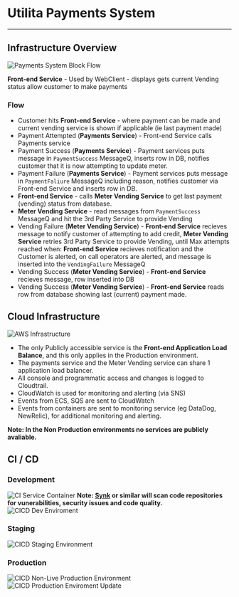# Utilita Payments System
-------------------------
  
  
## Infrastructure Overview

![Payments System Block Flow](Utilita-Block-Flow2-With-Payment-Success.svg 'Block Flow Payments System')
  

**Front-end Service** - Used by WebClient - displays gets current Vending status allow customer to make payments

### Flow
  - Customer hits **Front-end Service** - where payment can be made and current vending service is shown if applicable (ie last payment made)
  - Payment Attempted (**Payments Service**) - Front-end Service calls Payments service
  - Payment Success (**Payments Service**) - Payment services puts message in `PaymentSuccess` MessageQ, inserts row in DB, notifies customer that it is now attempting to update meter.
  - Payment Failure (**Payments Service**) -  Payment services puts message in `PaymentFaliure` MessageQ including reason, notifies customer via Front-end Service and inserts row in DB. 
  - **Front-end Service** - calls **Meter Vending Service** to get last payment (vending) status from database.
  - **Meter Vending Service** - read messages from `PaymentSuccess` MessageQ and hit the 3rd Party Service to provide Vending
  - Vending Failure (**Meter Vending Service**) - **Front-end Service** recieves message to notify customer of attempting to add credit, **Meter Vending Service** retries 3rd Party Service to provide Vending, until Max attempts reached when: **Front-end Service** recieves notification and the Customer is alerted, on call operators are alerted, and message is inserted into the `VendingFailure` MessageQ
  - Vending Success (**Meter Vending Service**) - **Front-end Service** recieves message, row inserted into DB
  - Vending Success (**Meter Vending Service**) - **Front-end Service** reads row from database showing last (current) payment made.
  
  
## Cloud Infrastructure


![AWS Infrastructure](Utilita-AWS-Solution-ECR.svg 'AWS Infrastructure')

  - The only Publicly accessible service is the **Front-end Application Load Balance**, and this only applies in the Production environment.
  - The payments service and the Meter Vending service can share 1 application load balancer.
  - All console and programmatic access and changes is logged to Cloudtrail.
  - CloudWatch is used for monitoring and alerting (via SNS)
  - Events from ECS, SQS are sent to CloudWatch
  - Events from containers are sent to monitoring service (eg DataDog, NewRelic), for additional monitoring and alerting.




**Note: In the Non Production environments no services are publicly avaliable.** 


## CI / CD

### Development
  
![CI Service Container](CICD-Dev-Container-SVC.svg 'Continous Integration - Service container Builds')
**Note: [Synk](https://snyk.io) or similar will scan code repositories for vunerabilities, security issues and code quality.**
![CICD Dev Enviroment](CICD-Dev-Infrastructure.svg 'Continuous Integration and Deployment Development Environment')
  

### Staging
  
![CICD Staging Environment](CICD-Staging-Environment.svg 'Continuous Integration and Deployment Staging Environment')
  

### Production
  
![CICD Non-Live Production Environment](CICD-Non-Live-Prodution-Environment.svg 'Continuous Integration and Deployment Non-Live Production Environment')
![CICD Production Enviroment Update](CICD-Production-Enviroment-Update.svg 'Blue / Green Deployment Production Environment')
